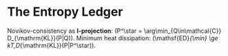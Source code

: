 # The Entropy Ledger

Novikov-consistency as **I-projection**: \(P^\star = \arg\min_{Q\in\mathcal{C}} D_{\mathrm{KL}}(P\|Q)\). Minimum heat dissipation: \(\mathsf{ED}_{\min} \ge kT\,D_{\mathrm{KL}}(P\|P^\star)\).
